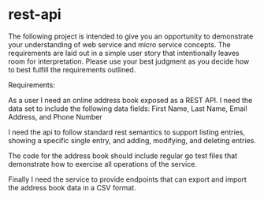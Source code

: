 # rest-api

The following project is intended to give you an opportunity to demonstrate your understanding of web service and micro service concepts.  The requirements are laid out in a simple user story that intentionally leaves room for interpretation. Please use your best judgment as you decide how to best fulfill the requirements outlined. 


Requirements: 

As a user I need an online address book exposed as a REST API.  I need the data set to include the following data fields: 
First Name, Last Name, Email Address, and Phone Number

I need the api to follow standard rest semantics to support listing entries, showing a specific single entry, and adding, modifying, and deleting entries.  

The code for the address book should include regular go test files that demonstrate how to exercise all operations of the service.  

Finally I need the service to provide endpoints that can export and import the address book data in a CSV format.  


